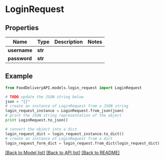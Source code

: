 # LoginRequest


## Properties

Name | Type | Description | Notes
------------ | ------------- | ------------- | -------------
**username** | **str** |  | 
**password** | **str** |  | 

## Example

```python
from FoodDeliveryAPI.models.login_request import LoginRequest

# TODO update the JSON string below
json = "{}"
# create an instance of LoginRequest from a JSON string
login_request_instance = LoginRequest.from_json(json)
# print the JSON string representation of the object
print LoginRequest.to_json()

# convert the object into a dict
login_request_dict = login_request_instance.to_dict()
# create an instance of LoginRequest from a dict
login_request_form_dict = login_request.from_dict(login_request_dict)
```
[[Back to Model list]](../README.md#documentation-for-models) [[Back to API list]](../README.md#documentation-for-api-endpoints) [[Back to README]](../README.md)


